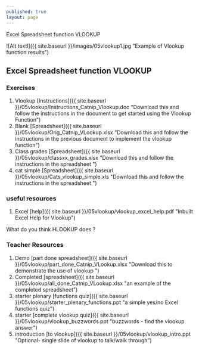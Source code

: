 ```yaml
---
published: true
layout: page
---
```

Excel Spreadsheet function VLOOKUP


![Alt textl]({{ site.baseurl }}/images/05vlookup1.jpg "Example of Vlookup function results")


## Excel Spreadsheet function VLOOKUP
### Exercises

1. Vlookup [Instructions]({{ site.baseurl }}/05vlookup/Instructions_Catnip_Vlookup.doc "Download this and follow the instructions in the document to get started using the Vlookup Function")
2. Blank [Spreadsheet]({{ site.baseurl }}/05vlookup/Orig_Catnip_VLookup.xlsx "Download this and follow the instructions in the previous document to implement the vlookup function")
2. Class grades [Spreadsheet]({{ site.baseurl }}/05vlookup/classxx_grades.xlsx "Download this and follow the instructions in the spreadsheet ")
2. cat simple [Spreadsheet]({{ site.baseurl }}/05vlookup/Cats_vlookup_simple.xls "Download this and follow the instructions in the spreadsheet ")

### useful resources
1. Excel [help]({{ site.baseurl }}/05vlookup/vlookup_excel_help.pdf "Inbuilt Excel Help for Vlookup")

What do you think HLOOKUP does ?


### Teacher Resources

1. Demo [part done spreadsheet]({{ site.baseurl }}/05vlookup/part_done_Catnip_VLookup.xlsx "Download this to demonstrate the use of vlookup ")
2. Completed [spreadsheet]({{ site.baseurl }}/05vlookup/all_done_Catnip_VLookup.xlsx "an example of the completed spreadsheet")
3. starter plenary [functions quiz]({{ site.baseurl }}/05vlookup/starter_plenary_functions.ppt "a simple yes/no Excel functions quiz")
3. starter [complete vlookup quiz]({{ site.baseurl }}/05vlookup/vlookup_buzzwords.ppt "buzzwords - find the vlookup answer")
3. introduction [to vlookup]({{ site.baseurl }}/05vlookup/vlookup_intro.ppt "Optional- single slide of vlookup to talk/walk through")




